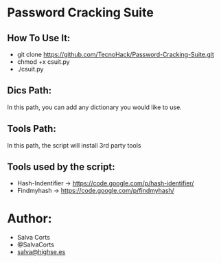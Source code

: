 # Password Cracking Suite

How To Use It:
----------------

- git clone https://github.com/TecnoHack/Password-Cracking-Suite.git
- chmod +x csuit.py
- ./csuit.py

Dics Path:
---------------
In this path, you can add any dictionary you would like to use.

Tools Path:
---------------
In this path, the script will install 3rd party tools


Tools used by the script:
---------------------------
- Hash-Indentifier -> https://code.google.com/p/hash-identifier/
- Findmyhash -> https://code.google.com/p/findmyhash/

Author:
=======
- Salva Corts
- @SalvaCorts
- salva@highse.es
